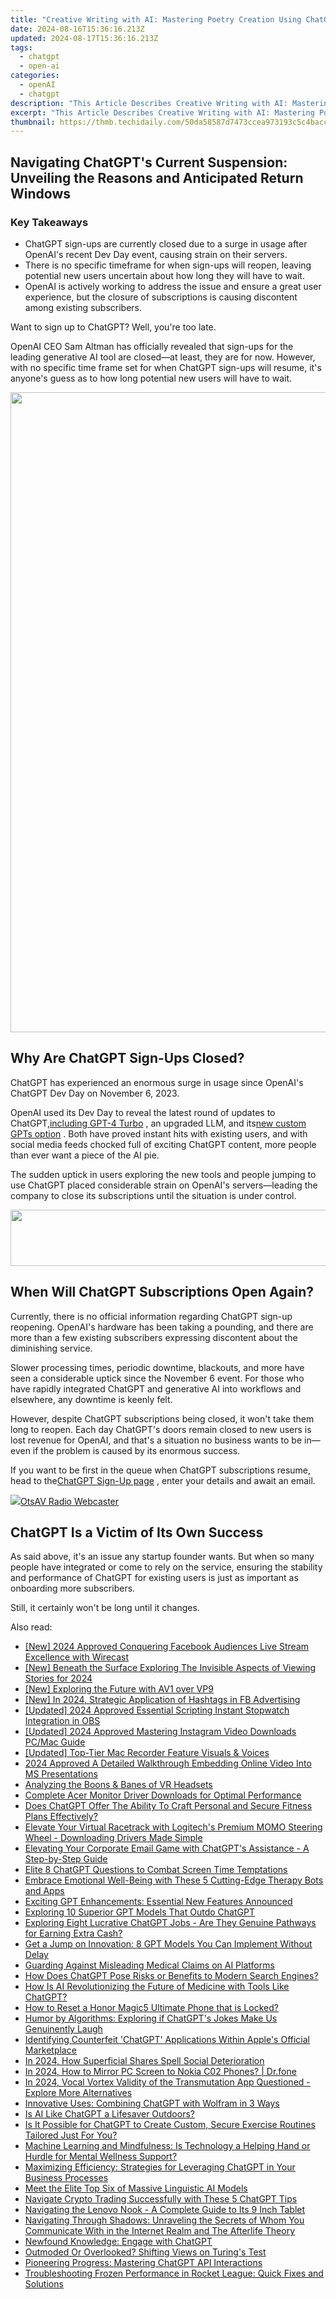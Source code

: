 ```yaml
---
title: "Creative Writing with AI: Mastering Poetry Creation Using ChatGPT"
date: 2024-08-16T15:36:16.213Z
updated: 2024-08-17T15:36:16.213Z
tags:
  - chatgpt
  - open-ai
categories:
  - openAI
  - chatgpt
description: "This Article Describes Creative Writing with AI: Mastering Poetry Creation Using ChatGPT"
excerpt: "This Article Describes Creative Writing with AI: Mastering Poetry Creation Using ChatGPT"
thumbnail: https://thmb.techidaily.com/50da58587d7473ccea973193c5c4bacc32476fa35b560a9912e15b1167ea0299.jpeg
---
```


## Navigating ChatGPT's Current Suspension: Unveiling the Reasons and Anticipated Return Windows

### Key Takeaways

* ChatGPT sign-ups are currently closed due to a surge in usage after OpenAI's recent Dev Day event, causing strain on their servers.
* There is no specific timeframe for when sign-ups will reopen, leaving potential new users uncertain about how long they will have to wait.
* OpenAI is actively working to address the issue and ensure a great user experience, but the closure of subscriptions is causing discontent among existing subscribers.

Want to sign up to ChatGPT? Well, you're too late.

 OpenAI CEO Sam Altman has officially revealed that sign-ups for the leading generative AI tool are closed—at least, they are for now. However, with no specific time frame set for when ChatGPT sign-ups will resume, it's anyone's guess as to how long potential new users will have to wait.

<!-- affiliate ads begin -->
<a href="https://ephamedtechinc.pxf.io/c/5597632/2097466/26400?prodsku=B700" target="_top" id="2097466"><img src="//a.impactradius-go.com/display-ad/26400-2097466" border="0" alt="" width="2048" height="1024"/></a><img height="0" width="0" src="https://imp.pxf.io/i/5597632/2097466/26400" style="position:absolute;visibility:hidden;" border="0" />
<!-- affiliate ads end -->
## Why Are ChatGPT Sign-Ups Closed?

 ChatGPT has experienced an enormous surge in usage since OpenAI's ChatGPT Dev Day on November 6, 2023.

 OpenAI used its Dev Day to reveal the latest round of updates to ChatGPT,[including GPT-4 Turbo](https://www.makeuseof.com/chatgpts-latest-update-explained/) , an upgraded LLM, and its[new custom GPTs option](https://www.makeuseof.com/how-use-create-a-gpt-to-create-a-customized-version-of-chatgpt/) . Both have proved instant hits with existing users, and with social media feeds chocked full of exciting ChatGPT content, more people than ever want a piece of the AI pie.

 The sudden uptick in users exploring the new tools and people jumping to use ChatGPT placed considerable strain on OpenAI's servers—leading the company to close its subscriptions until the situation is under control.

<!-- affiliate ads begin -->
<a href="https://zonlipartnershipprogram.pxf.io/c/5597632/1596691/17882" target="_top" id="1596691"><img src="//a.impactradius-go.com/display-ad/17882-1596691" border="0" alt="" width="728" height="90"/></a><img height="0" width="0" src="https://imp.pxf.io/i/5597632/1596691/17882" style="position:absolute;visibility:hidden;" border="0" />
<!-- affiliate ads end -->
## When Will ChatGPT Subscriptions Open Again?

 Currently, there is no official information regarding ChatGPT sign-up reopening. OpenAI's hardware has been taking a pounding, and there are more than a few existing subscribers expressing discontent about the diminishing service.

 Slower processing times, periodic downtime, blackouts, and more have seen a considerable uptick since the November 6 event. For those who have rapidly integrated ChatGPT and generative AI into workflows and elsewhere, any downtime is keenly felt.

 However, despite ChatGPT subscriptions being closed, it won't take them long to reopen. Each day ChatGPT's doors remain closed to new users is lost revenue for OpenAI, and that's a situation no business wants to be in—even if the problem is caused by its enormous success.

 If you want to be first in the queue when ChatGPT subscriptions resume, head to the[ChatGPT Sign-Up page](https://chat.openai.com/auth/login?ref=upstract.com) , enter your details and await an email.

<!-- affiliate ads begin -->
<a href="https://otszone.ots7.com/order/checkout.php?PRODS=4713322&QTY=1&AFFILIATE=108875&CART=1"><img src="https://green.ots7.com/screenshots/OtsAV/OtsAVRadio1.90-300x188.jpg" border="0">OtsAV Radio Webcaster</a>
<!-- affiliate ads end -->
## ChatGPT Is a Victim of Its Own Success

 As said above, it's an issue any startup founder wants. But when so many people have integrated or come to rely on the service, ensuring the stability and performance of ChatGPT for existing users is just as important as onboarding more subscribers.

Still, it certainly won't be long until it changes.


<ins class="adsbygoogle"
     style="display:block"
     data-ad-format="autorelaxed"
     data-ad-client="ca-pub-7571918770474297"
     data-ad-slot="1223367746"></ins>



<ins class="adsbygoogle"
     style="display:block"
     data-ad-client="ca-pub-7571918770474297"
     data-ad-slot="8358498916"
     data-ad-format="auto"
     data-full-width-responsive="true"></ins>

<span class="atpl-alsoreadstyle">Also read:</span>
<div><ul>
<li><a href="https://facebook-clips.techidaily.com/new-2024-approved-conquering-facebook-audiences-live-stream-excellence-with-wirecast/"><u>[New] 2024 Approved  Conquering Facebook Audiences  Live Stream Excellence with Wirecast</u></a></li>
<li><a href="https://instagram-videos.techidaily.com/new-beneath-the-surface-exploring-the-invisible-aspects-of-viewing-stories-for-2024/"><u>[New] Beneath the Surface  Exploring The Invisible Aspects of Viewing Stories for 2024</u></a></li>
<li><a href="https://some-techniques.techidaily.com/new-exploring-the-future-with-av1-over-vp9/"><u>[New] Exploring the Future with AV1 over VP9</u></a></li>
<li><a href="https://facebook-video-content.techidaily.com/new-in-2024-strategic-application-of-hashtags-in-fb-advertising/"><u>[New] In 2024, Strategic Application of Hashtags in FB Advertising</u></a></li>
<li><a href="https://screen-video-capture.techidaily.com/updated-2024-approved-essential-scripting-instant-stopwatch-integration-in-obs/"><u>[Updated] 2024 Approved  Essential Scripting  Instant Stopwatch Integration in OBS</u></a></li>
<li><a href="https://instagram-video-recordings.techidaily.com/updated-2024-approved-mastering-instagram-video-downloads-pcmac-guide/"><u>[Updated] 2024 Approved  Mastering Instagram Video Downloads  PC/Mac Guide</u></a></li>
<li><a href="https://remote-screen-capture.techidaily.com/updated-top-tier-mac-recorder-feature-visuals-and-voices/"><u>[Updated] Top-Tier Mac Recorder Feature  Visuals & Voices</u></a></li>
<li><a href="https://vimeo-videos.techidaily.com/2024-approved-a-detailed-walkthrough-embedding-online-video-into-ms-presentations/"><u>2024 Approved  A Detailed Walkthrough  Embedding Online Video Into MS Presentations</u></a></li>
<li><a href="https://extra-resources.techidaily.com/analyzing-the-boons-and-banes-of-vr-headsets/"><u>Analyzing the Boons & Banes of VR Headsets</u></a></li>
<li><a href="https://hardware-help.techidaily.com/complete-acer-monitor-driver-downloads-for-optimal-performance/"><u>Complete Acer Monitor Driver Downloads for Optimal Performance</u></a></li>
<li><a href="https://tech-revival.techidaily.com/does-chatgpt-offer-the-ability-to-craft-personal-and-secure-fitness-plans-effectively/"><u>Does ChatGPT Offer The Ability To Craft Personal and Secure Fitness Plans Effectively?</u></a></li>
<li><a href="https://hardware-updates.techidaily.com/elevate-your-virtual-racetrack-with-logitechs-premium-momo-steering-wheel-downloading-drivers-made-simple/"><u>Elevate Your Virtual Racetrack with Logitech's Premium MOMO Steering Wheel - Downloading Drivers Made Simple</u></a></li>
<li><a href="https://tech-revival.techidaily.com/elevating-your-corporate-email-game-with-chatgpts-assistance-a-step-by-step-guide/"><u>Elevating Your Corporate Email Game with ChatGPT's Assistance - A Step-by-Step Guide</u></a></li>
<li><a href="https://tech-revival.techidaily.com/elite-8-chatgpt-questions-to-combat-screen-time-temptations/"><u>Elite 8 ChatGPT Questions to Combat Screen Time Temptations</u></a></li>
<li><a href="https://tech-revival.techidaily.com/embrace-emotional-well-being-with-these-5-cutting-edge-therapy-bots-and-apps/"><u>Embrace Emotional Well-Being with These 5 Cutting-Edge Therapy Bots and Apps</u></a></li>
<li><a href="https://tech-revival.techidaily.com/exciting-gpt-enhancements-essential-new-features-announced/"><u>Exciting GPT Enhancements: Essential New Features Announced</u></a></li>
<li><a href="https://tech-revival.techidaily.com/exploring-10-superior-gpt-models-that-outdo-chatgpt/"><u>Exploring 10 Superior GPT Models That Outdo ChatGPT</u></a></li>
<li><a href="https://tech-revival.techidaily.com/exploring-eight-lucrative-chatgpt-jobs-are-they-genuine-pathways-for-earning-extra-cash/"><u>Exploring Eight Lucrative ChatGPT Jobs - Are They Genuine Pathways for Earning Extra Cash?</u></a></li>
<li><a href="https://tech-hub.techidaily.com/get-a-jump-on-innovation-8-gpt-models-you-can-implement-without-delay/"><u>Get a Jump on Innovation: 8 GPT Models You Can Implement Without Delay</u></a></li>
<li><a href="https://tech-revival.techidaily.com/guarding-against-misleading-medical-claims-on-ai-platforms/"><u>Guarding Against Misleading Medical Claims on AI Platforms</u></a></li>
<li><a href="https://tech-revival.techidaily.com/how-does-chatgpt-pose-risks-or-benefits-to-modern-search-engines/"><u>How Does ChatGPT Pose Risks or Benefits to Modern Search Engines?</u></a></li>
<li><a href="https://tech-revival.techidaily.com/how-is-ai-revolutionizing-the-future-of-medicine-with-tools-like-chatgpt/"><u>How Is AI Revolutionizing the Future of Medicine with Tools Like ChatGPT?</u></a></li>
<li><a href="https://unlock-android.techidaily.com/how-to-reset-a-honor-magic5-ultimate-phone-that-is-locked-by-drfone-android/"><u>How to Reset a Honor Magic5 Ultimate Phone that is Locked?</u></a></li>
<li><a href="https://tech-revival.techidaily.com/humor-by-algorithms-exploring-if-chatgpts-jokes-make-us-genuinently-laugh/"><u>Humor by Algorithms: Exploring if ChatGPT's Jokes Make Us Genuinently Laugh</u></a></li>
<li><a href="https://tech-revival.techidaily.com/identifying-counterfeit-chatgpt-applications-within-apples-official-marketplace/"><u>Identifying Counterfeit 'ChatGPT' Applications Within Apple's Official Marketplace</u></a></li>
<li><a href="https://instagram-clips.techidaily.com/in-2024-how-superficial-shares-spell-social-deterioration/"><u>In 2024, How Superficial Shares Spell Social Deterioration</u></a></li>
<li><a href="https://screen-mirror.techidaily.com/in-2024-how-to-mirror-pc-screen-to-nokia-c02-phones-drfone-by-drfone-android/"><u>In 2024, How to Mirror PC Screen to Nokia C02 Phones? | Dr.fone</u></a></li>
<li><a href="https://fox-direct.techidaily.com/in-2024-vocal-vortex-validity-of-the-transmutation-app-questioned-explore-more-alternatives/"><u>In 2024, Vocal Vortex  Validity of the Transmutation App Questioned - Explore More Alternatives</u></a></li>
<li><a href="https://tech-revival.techidaily.com/innovative-uses-combining-chatgpt-with-wolfram-in-3-ways/"><u>Innovative Uses: Combining ChatGPT with Wolfram in 3 Ways</u></a></li>
<li><a href="https://tech-revival.techidaily.com/is-ai-like-chatgpt-a-lifesaver-outdoors/"><u>Is AI Like ChatGPT a Lifesaver Outdoors?</u></a></li>
<li><a href="https://tech-revival.techidaily.com/is-it-possible-for-chatgpt-to-create-custom-secure-exercise-routines-tailored-just-for-you/"><u>Is It Possible for ChatGPT to Create Custom, Secure Exercise Routines Tailored Just For You?</u></a></li>
<li><a href="https://tech-revival.techidaily.com/machine-learning-and-mindfulness-is-technology-a-helping-hand-or-hurdle-for-mental-wellness-support/"><u>Machine Learning and Mindfulness: Is Technology a Helping Hand or Hurdle for Mental Wellness Support?</u></a></li>
<li><a href="https://tech-revival.techidaily.com/maximizing-efficiency-strategies-for-leveraging-chatgpt-in-your-business-processes/"><u>Maximizing Efficiency: Strategies for Leveraging ChatGPT in Your Business Processes</u></a></li>
<li><a href="https://tech-revival.techidaily.com/meet-the-elite-top-six-of-massive-linguistic-ai-models/"><u>Meet the Elite Top Six of Massive Linguistic AI Models</u></a></li>
<li><a href="https://tech-revival.techidaily.com/navigate-crypto-trading-successfully-with-these-5-chatgpt-tips/"><u>Navigate Crypto Trading Successfully with These 5 ChatGPT Tips</u></a></li>
<li><a href="https://buynow-reviews.techidaily.com/navigating-the-lenovo-nook-a-complete-guide-to-its-9-inch-tablet/"><u>Navigating the Lenovo Nook - A Complete Guide to Its 9 Inch Tablet</u></a></li>
<li><a href="https://tech-revival.techidaily.com/navigating-through-shadows-unraveling-the-secrets-of-whom-you-communicate-with-in-the-internet-realm-and-the-afterlife-theory/"><u>Navigating Through Shadows: Unraveling the Secrets of Whom You Communicate With in the Internet Realm and The Afterlife Theory</u></a></li>
<li><a href="https://tech-revival.techidaily.com/newfound-knowledge-engage-with-chatgpt/"><u>Newfound Knowledge: Engage with ChatGPT</u></a></li>
<li><a href="https://tech-revival.techidaily.com/outmoded-or-overlooked-shifting-views-on-turings-test/"><u>Outmoded Or Overlooked? Shifting Views on Turing's Test</u></a></li>
<li><a href="https://tech-revival.techidaily.com/pioneering-progress-mastering-chatgpt-api-interactions/"><u>Pioneering Progress: Mastering ChatGPT API Interactions</u></a></li>
<li><a href="https://win-blog.techidaily.com/troubleshooting-frozen-performance-in-rocket-league-quick-fixes-and-solutions/"><u>Troubleshooting Frozen Performance in Rocket League: Quick Fixes and Solutions</u></a></li>
</ul></div>
